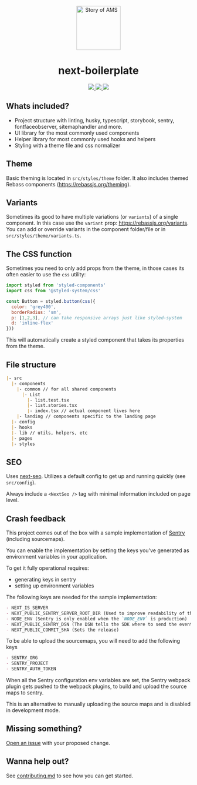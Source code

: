 <p align="center">
  <a aria-label="Story of AMS logo" href="https://storyofams.com/" target="_blank" align="center">
    <img
      src="https://storyofams.com/blog/story-of-ams-logo-small@3x.png"
      alt="Story of AMS"
      width="120"
    />
  </a>
  <h1 align="center">next-boilerplate</h1>
</p>

<p align="center">
  <a aria-label="Releases" href="https://GitHub.com/storyofams/next-boilerplate/releases/">
    <img src="https://img.shields.io/github/release/storyofams/next-boilerplate.svg" />
  </a>
  <a aria-label="Codesandbox" href="https://githubbox.com/storyofams/next-boilerplate">
    <img src="https://img.shields.io/badge/Open%20in-CodeSandbox-blue?style=flat-square&logo=codesandbox" />
  </a>
  <a aria-label="Stars" href="https://github.com/storyofams/next-boilerplate/stargazers/">
    <img src="https://img.shields.io/github/stars/storyofams/next-boilerplate.svg?style=social&label=Star&maxAge=2592000" />
  </a>
</p>

## Whats included?

- Project structure with linting, husky, typescript, storybook, sentry, fontfaceobserver, sitemaphandler and more.
- UI library for the most commonly used components
- Helper library for most commonly used hooks and helpers
- Styling with a theme file and css normalizer

## Theme

Basic theming is located in `src/styles/theme` folder. It also includes themed Rebass components (<https://rebassjs.org/theming>).

## Variants

Sometimes its good to have multiple variations (or `variants`) of a single component. In this case use the `variant` prop: <https://rebassjs.org/variants>. You can add or override variants in the component folder/file or in `src/styles/theme/variants.ts`.

## The CSS function

Sometimes you need to only add props from the theme, in those cases its often easier to use the `css` utility:

```js
import styled from 'styled-components'
import css from '@styled-system/css'

const Button = styled.button(css({
  color: 'grey400',
  borderRadius: 'sm',
  p: [1,2,3], // can take responsive arrays just like styled-system
  d: 'inline-flex'
}))
```

This will automatically create a styled component that takes its properties from the theme.

## File structure

```md
|- src
  |- components
    |- common // for all shared components
      |- List
        |- list.test.tsx
        |- list.stories.tsx
        |- index.tsx // actual component lives here
    |- landing // components specific to the landing page
  |- config
  |- hooks
  |- lib // utils, helpers, etc
  |- pages
  |- styles
```

## SEO

Uses [next-seo](https://github.com/garmeeh/next-seo). Utilizes a default config to get up and running quickly (see `src/config`).

Always include a `<NextSeo />` tag with minimal information included on page level.

## Crash feedback

This project comes out of the box with a sample implementation of [Sentry](https://sentry.io/welcome/) (including sourcemaps).

You can enable the implementation by setting the keys you've generated as environment variables in your application.

To get it fully operational requires:

- generating keys in sentry
- setting up environment variables

The following keys are needed for the sample implementation:

```md
- NEXT_IS_SERVER
- NEXT_PUBLIC_SENTRY_SERVER_ROOT_DIR (Used to improve readability of the framepaths in the sourcemaps)
- NODE_ENV (Sentry is only enabled when the `NODE_ENV` is production)
- NEXT_PUBLIC_SENTRY_DSN (The DSN tells the SDK where to send the events)
- NEXT_PUBLIC_COMMIT_SHA (Sets the release)
```

To be able to upload the sourcemaps, you will need to add the following keys

```md
- SENTRY_ORG
- SENTRY_PROJECT
- SENTRY_AUTH_TOKEN
```

When all the Sentry configuration env variables are set, the Sentry webpack plugin gets pushed to the webpack plugins, to build and upload the source maps to sentry.

This is an alternative to manually uploading the source maps and is disabled in development mode.

## Missing something?

[Open an issue](https://github.com/storyofams/next-boilerplate/issues/new/choose) with your proposed change.

## Wanna help out?

See [contributing.md](https://github.com/storyofams/next-boilerplate/blob/master/.github/CONTRIBUTING.md) to see how you can get started.
